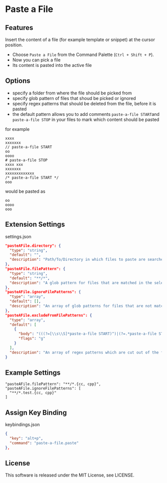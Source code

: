 # Paste a File

## Features

Insert the content of a file (for example template or snippet) at the cursor position.

- Choose `Paste a File` from the Command Palette (`Ctrl + Shift + P`). 
- Now you can pick a file 
- Its content is pasted into the active file

## Options

- specify a folder from where the file should be picked from 
- specify glob pattern of files that shoud be picked or ignored
- specify regex patterns that should be deleted from the file, before it is pasted
- the default pattern allows you to add comments ```paste-a-file START```and 
```paste-a-file STOP``` in your files to mark which content should be pasted

for example
```
xxxx
xxxxxxx
// paste-a-file START
oo
oooo
# paste-a-file STOP
xxxx xxx
xxxxxxx
xxxxxxxxxxxxx
/* paste-a-file START */
ooo
```
would be pasted as 
```
oo
oooo
ooo
```

## Extension Settings

settings.json
```json
"pasteAFile.directory": {
  "type": "string",
  "default": "",
  "description": "Path/To/Directory in which files to paste are searched. Default is the open workspacefolder"
},
"pasteAFile.filePattern": {
  "type": "string",
  "default": "**/*",
  "description": "A glob pattern for files that are matched in the selected folder"
},
"pasteAFile.ignoreFilePatterns": {
  "type": "array",
  "default": [],
  "description": "An array of glob patterns for files that are not matched"
},
"pasteAFile.excludeFromFilePatterns": {
  "type": "array",
  "default": [
    {
      "body": "(((?=[\\s\\S]*paste-a-file START)^)|(?=.*paste-a-file STOP.*\\r?\\n))[\\s\\S]*?((?<=.*paste-a-file START.*\\r?\\n)|$)\\s*",
      "flags": "g"
    }
  ],
  "description": "An array of regex patterns which are cut out of the file before it is inserted"
}
```

## Example Settings
```
"pasteAFile.filePattern": "**/*.{cc, cpp}",
"pasteAFile.ignoreFilePatterns": [
  "**/*.test.{cc, cpp}"
]

```


## Assign Key Binding

keybindings.json

```json
{
  "key": "alt+p",
  "command": "paste-a-file.paste"
},
```

## License

This software is released under the MIT License, see LICENSE.
